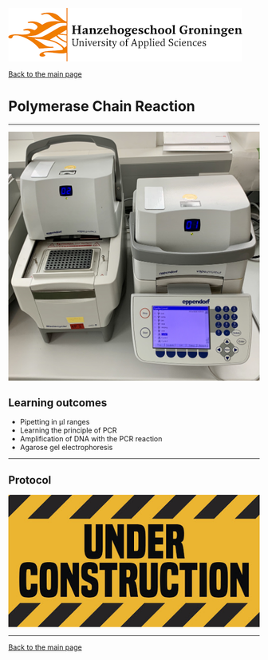 ![Hanze](../hanze/hanze.png)

[Back to the main page](../index.md)

# Polymerase Chain Reaction

---

![Pic](./pics/impression.jpg)

## Learning outcomes
- Pipetting in μl ranges
- Learning the principle of PCR
- Amplification of DNA with the PCR reaction
- Agarose gel electrophoresis

---
## Protocol

![Under construction](./pics/under_construction.jpg)


--- 

[Back to the main page](../index.md)

<script type="text/x-mathjax-config">
  MathJax.Hub.Config({
    tex2jax: {
      inlineMath: [ ['$','$'], ["\\(","\\)"] ],
      processEscapes: true
    }
  });
</script>
    
<script type="text/javascript"
        src="https://cdn.mathjax.org/mathjax/latest/MathJax.js?config=TeX-AMS-MML_HTMLorMML">
</script>